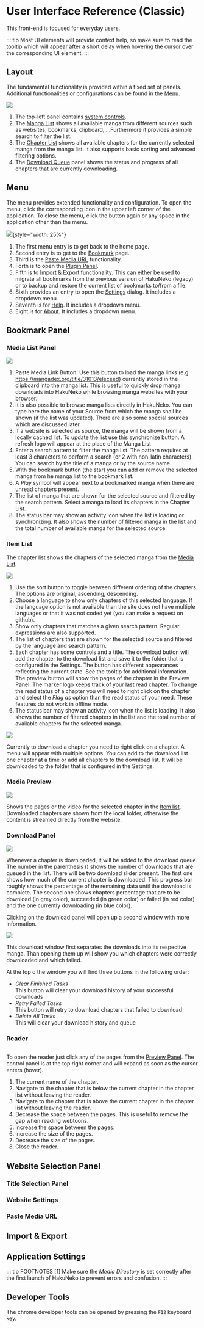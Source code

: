 # User Interface Reference (Classic)

This front-end is focused for everyday users.

::: tip
Most UI elements will provide context help, so make sure to read the tooltip which will appear after a short delay when hovering the cursor over the corresponding UI element.
:::

## Layout

The fundamental functionality is provided within a fixed set of panels.
Additional functionalities or configurations can be found in the [Menu](#menu).

![](./assets/overview1.1.jpg)

1. The top-left panel contains [system controls](#menu).
2. The [Manga List](#bookmark-panel) shows all available manga from different sources such as websites, bookmarks, clipboard, …​ 
   Furthermore it provides a simple search to filter the list.
3. The [Chapter List]() shows all available chapters for the currently selected manga from the manga list. 
   It also supports basic sorting and advanced filtering options.
4. The [Download Queue](#download-panel) panel shows the status and progress of all chapters that are currently downloading.

## Menu

The menu provides extended functionality and configuration.
To open the menu, click the corresponding icon in the upper left corner of the application.
To close the menu, click the button again or any space in the application other than the menu.

![](./assets/menu.jpg){style="width: 25%"}

1. The first menu entry is to get back to the home page.
2. Second entry is to get to the [Bookmark](#bookmark-panel) page.
3. Third is the [Paste Media URL](#paste-media-url) functionality.
4. Forth is to open the [Plugin Panel](#website-selection-panel).
5. Fifth is to [Import & Export](#import--export) functionality. 
   This can either be used to migrate all bookmarks from the previous version of HakuNeko (legacy) or to backup and restore the current list of bookmarks to/from a file.
6. Sixth provides an entry to open the [Settings](#application-settings) dialog. 
   It includes a dropdown menu.
7. Seventh is for [Help](). It includes a dropdown menu.
8. Eight is for [About](). It includes a dropdown menu.

## Bookmark Panel

### Media List Panel

![](./assets/Media-List.jpg)

1. Paste Media Link Button: 
   Use this button to load the manga links (e.g. https://mangadex.org/title/31013/eleceed) currently stored in the clipboard into the manga list. 
   This is useful to quickly drop manga downloads into HakuNeko while browsing manga websites with your browser.
2. It is also possible to browse manga lists directly in HakuNeko. 
   You can type here the name of your Source from which the manga shall be shown (if the list was updated). 
   There are also some special sources which are discussed later.
3. If a website is selected as source, the manga will be shown from a locally cached list. 
   To update the list use this synchronize button. 
   A refresh logo will appear at the place of the Manga List
4. Enter a search pattern to filter the manga list. 
   The pattern requires at least 3 characters to perform a search (or 2 with non-latin characters). 
   You can search by the title of a manga or by the source name.
5. With the bookmark button (the star) you can add or remove the selected manga from he manga list to the bookmark list.
6. A *Play* symbol will appear next to a bookmarked manga when there are unread chapters present.
7. The list of manga that are shown for the selected source and filtered by the search pattern. 
   Select a manga to load its chapters in the Chapter List.
8. The status bar may show an activity icon when the list is loading or synchronizing. 
   It also shows the number of filtered manga in the list and the total number of available manga for the selected source.

### Item List

The chapter list shows the chapters of the selected manga from the [Media List](#media-list-panel).

![](./assets/Item-List.jpg)

1. Use the sort button to toggle between different ordering of the chapters. The options are original, ascending, descending.
2. Choose a language to show only chapters of this selected language. 
   If the language option is not available than the site does not have multiple languages or that it was not coded yet (you can make a request on github).
3. Show only chapters that matches a given search pattern. Regular expressions are also supported.
4. The list of chapters that are shown for the selected source and filtered by the language and search pattern.
5. Each chapter has some controls and a title. 
   The download button will add the chapter to the download list and save it to the folder that is configured in the Settings. 
   The button has different appearances reflecting the current state. 
   See the tooltip for additional information. <!--Do the tooltip-->
   The preview button will show the pages of the chapter in the Preview Panel. 
   The marker logo keeps track of your last read chapter. 
   To change the read status of a chapter you will need to right click on the chapter and select the *Flag as* option than the read status of your need. 
   These features do not work in offline mode. <!--double check if this is still the case-->
6. The status bar may show an activity icon when the list is loading. 
   It also shows the number of filtered chapters in the list and the total number of available chapters for the selected manga.

![](./assets/Itme-List-MoreInfo.jpg)

Currently to download a chapter you need to right click on a chapter. <!--This will change in the future-->
A menu will appear with multiple options.
You can add to the download list one chapter at a time or add all chapters to the download list.
It will be downloaded to the folder that is configured in the Settings.

### Media Preview

![](./assets/Media-Preview.jpg)

Shows the pages or the video for the selected chapter in the [Item list](#item-list).
Downloaded chapters are shown from the local folder, otherwise the content is streamed directly from the website.

### Download Panel

![](./assets/Download.jpg)

Whenever a chapter is downloaded, it will be added to the download queue. 
The number in the parenthesis () shows the number of downloads that are queued in the list.
There will be two download slider present.
The first one shows how much of the current chapter is downloaded.
This progress bar roughly shows the percentage of the remaining data until the download is complete.
The second one shows chapters percentage that are to be download (in grey color), succeeded (in green color) or failed (in red color) and the one currently downloading (in blue color).

Clicking on the download panel will open up a second window with more information.

![](./assets/Download-2nd-Window.jpg)

This download window first separates the downloads into its respective manga.
Than opening them up will show you which chapters were correctly downloaded and which failed.

At the top o the window you will find three buttons in the following order:

* *Clear Finished Tasks*
  <br>
  This button will clear your download history of your successful downloads
* *Retry Failed Tasks*
  <br>
  This button will retry to download chapters that failed to download
* *Delete All Tasks*
  <br>
  This will clear your download history and queue

### Reader

![]()

To open the reader just click any of the pages from the [Preview Panel](#media-preview). 
The control panel is at the top right corner and will expand as soon as the cursor enters (hover).

1. The current name of the chapter.
2. Navigate to the chapter that is below the current chapter in the chapter list without leaving the reader.
3. Navigate to the chapter that is above the current chapter in the chapter list without leaving the reader.
4. Decrease the space between the pages. This is useful to remove the gap when reading webtoons.
5. Increase the space between the pages.
6. Increase the size of the pages.
7. Decrease the size of the pages.
8. Close the reader.


## Website Selection Panel

### Title Selection Panel

### Website Settings

### Paste Media URL

## Import & Export 

## Application Settings

::: tip FOOTNOTES
[1] Make sure the _Media Directory_ is set correctly after the first launch of HakuNeko to prevent errors and confusion.
:::

## Developer Tools

The chrome developer tools can be opened by pressing the `F12` keyboard key.